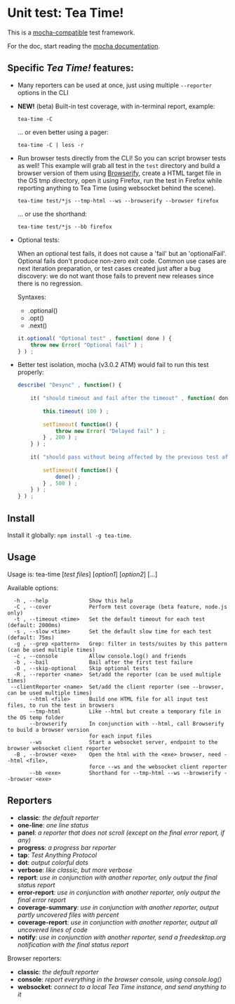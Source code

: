 

# Unit test: Tea Time!

This is a [mocha-compatible](http://mochajs.org/) test framework.

For the doc, start reading the [mocha documentation](http://mochajs.org/).



## Specific *Tea Time!* features:

* Many reporters can be used at once, just using multiple `--reporter` options in the CLI

* **NEW!** (beta) Built-in test coverage, with in-terminal report, example:

    `tea-time -C`
  
  ... or even better using a pager:

    `tea-time -C | less -r`

* Run browser tests directly from the CLI! So you can script browser tests as well! This example will grab all test in the
  `test` directory and build a browser version of them using [Browserify](https://www.npmjs.com/package/browserify),
  create a HTML target file in the OS tmp directory, open it using Firefox, run the test in Firefox while reporting
  anything to Tea Time (using websocket behind the scene).

    `tea-time test/*js --tmp-html --ws --browserify --browser firefox`

  ... or use the shorthand:

    `tea-time test/*js --bb firefox`

* Optional tests:
	
	When an optional test fails, it does not cause a 'fail' but an 'optionalFail'.
	Optional fails don't produce non-zero exit code.
	Common use cases are next iteration preparation, or test cases created just after a bug discovery: we do not want those
	fails to prevent new releases since there is no regression.
	
	Syntaxes:
	- .optional()
	- .opt()
	- .next()
	
    ```js
    it.optional( "Optional test" , function( done ) {
        throw new Error( "Optional fail" ) ;
    } ) ;
    ```

* Better test isolation, mocha (v3.0.2 ATM) would fail to run this test properly:

    ```js
    describe( "Desync" , function() {
        
        it( "should timeout and fail after the timeout" , function( done ) {
            
            this.timeout( 100 ) ;
            
            setTimeout( function() {
                throw new Error( "Delayed fail" ) ;
            } , 200 ) ;
        } ) ;
        
        it( "should pass without being affected by the previous test after-timeout failure" , function( done ) {
            
            setTimeout( function() {
                done() ;
            } , 500 ) ;
        } ) ;
    } ) ;
    ```


## Install

Install it globally: `npm install -g tea-time`.



## Usage

Usage is: tea-time [*test files*] [*option1*] [*option2*] [...]

Available options:
```
  -h , --help             Show this help
  -C , --cover            Perform test coverage (beta feature, node.js only)
  -t , --timeout <time>   Set the default timeout for each test (default: 2000ms)
  -s , --slow <time>      Set the default slow time for each test (default: 75ms)
  -g , --grep <pattern>   Grep: filter in tests/suites by this pattern (can be used multiple times)
  -c , --console          Allow console.log() and friends
  -b , --bail             Bail after the first test failure
  -O , --skip-optional    Skip optional tests
  -R , --reporter <name>  Set/add the reporter (can be used multiple times)
 --clientReporter <name>  Set/add the client reporter (see --browser, can be used multiple times)
       --html <file>      Build one HTML file for all input test files, to run the test in browsers
       --tmp-html         Like --html but create a temporary file in the OS temp folder
       --browserify       In conjunction with --html, call Browserify to build a browser version
                          for each input files
       --ws               Start a websocket server, endpoint to the browser websocket client reporter
  -B , --browser <exe>    Open the html with the <exe> browser, need --html <file>,
                          force --ws and the websocket client reporter
       --bb <exe>         Shorthand for --tmp-html --ws --browserify --browser <exe>
```


## Reporters

* **classic**: *the default reporter*
* **one-line**: *one line status*
* **panel**: *a reporter that does not scroll (except on the final error report, if any)*
* **progress**: *a progress bar reporter*
* **tap**: *Test Anything Protocol*
* **dot**: *output colorful dots*
* **verbose**: *like classic, but more verbose*
* **report**: *use in conjunction with another reporter, only output the final status report*
* **error-report**: *use in conjunction with another reporter, only output the final error report*
* **coverage-summary**: *use in conjunction with another reporter, output partly uncovered files with percent*
* **coverage-report**: *use in conjunction with another reporter, output all uncovered lines of code*
* **notify**: *use in conjunction with another reporter, send a freedesktop.org notification with the final status report*



Browser reporters:

* **classic**: *the default reporter*
* **console**: *report everything in the browser console, using console.log()*
* **websocket**: *connect to a local Tea Time instance, and send anything to it*

